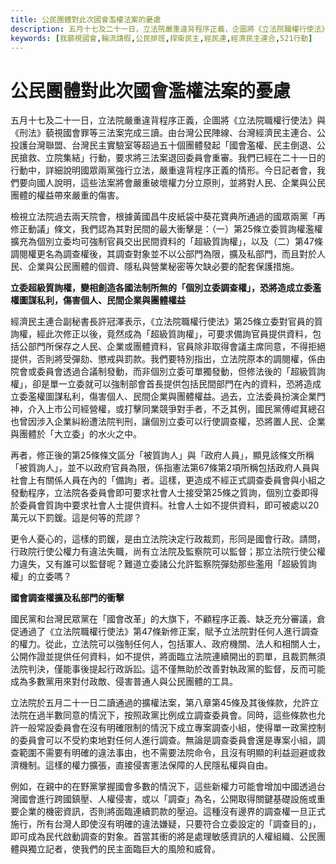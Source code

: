 ```yaml
---
title: 公民團體對此次國會濫權法案的憂慮
description: 五月十七及二十一日，立法院嚴重違背程序正義，企圖將《立法院職權行使法》與《刑法》藐視國會罪等三法案完成三讀。由台灣公民陣線、台灣經濟民主連合、公投護台灣聯盟、台灣民主實驗室等超過五十個團體發起「國會濫權、民主倒退、公民搶救、立院集結」行動，要求將三法案退回委員會重審。我們已經在二十一日的行動中，詳細說明國眾兩黨強行立法，嚴重違背程序正義的情形。今日記者會，我們要向國人說明，這些法案將會嚴重破壞權力分立原則，並將對人民、企業與公民團體的權益帶來嚴重的傷害。檢視立法院過去兩天院會，根據黃國昌牛皮紙袋中葵花寶典所通過的國眾兩黨「再修正動議」條文，我們認為其對民間的最大衝擊是：（一）第25條立委質詢權濫權擴充為個別立委均可強制官員交出民間資料的「超級質詢權」，以及（二）第47條調閱權更名為調查權後，其調查對象並不以公部門為限，擴及私部門，而且對於人民、企業與公民團體的個資、隱私與營業秘密等欠缺必要的配套保護措施。立委超級質詢權，變相創造各國法制所無的「個別立委調查權」，恐將造成立委濫權圖謀私利，傷害個人、民間企業與團體權益。經濟民主連合副秘書長許冠澤表示，《立法院職權行使法》第25條立委對官員的質詢權，經此次修正以後，竟然成為「超級質詢權」，可要求備詢官員提供資料，包括公部門所保存之人民、企業或團體資料，官員除非取得會議主席同意，不得拒絕提供，否則將受彈劾、懲戒與罰款。我們要特別指出，立法院原本的調閱權，係由院會或委員會透過合議制發動，而非個別立委可單獨發動，但修法後的「超級質詢權」，卻是單一立委就可以強制部會首長提供包括民間部門在內的資料，恐將造成立委濫權圖謀私利，傷害個人、民間企業與團體權益。過去，立法委員扮演企業門神，介入上市公司經營權，或打擊同業競爭對手者，不乏其例，國民黨傅崐萁總召也曾因涉入企業糾紛遭法院判刑，讓個別立委可以行使調查權，恐將置人民、企業與團體於「大立委」的水火之中。再者，修正後的第25條條文區分「被質詢人」與「政府人員」，顯見該條文所稱「被質詢人」，並不以政府官員為限，係指憲法第67條第2項所稱包括政府人員與社會上有關係人員在內的「備詢」者。這樣，更造成不經正式調查委員會與小組之發動程序，立法院各委員會即可要求社會人士接受第25條之質詢，個別立委即得於委員會質詢中要求社會人士提供資料。社會人士如不提供資料，即可被處以20萬元以下罰鍰。這是何等的荒謬？更令人憂心的，這樣的罰鍰，是由立法院決定行政裁罰，形同是國會行政。請問，行政院行使公權力有違法失職，尚有立法院及監察院可以監督；那立法院行使公權力違失，又有誰可以監督呢？難道立委諸公允許監察院彈劾那些濫用「超級質詢權」的立委嗎？國會調查權擴及私部門的衝擊。國民黨和台灣民眾黨在「國會改革」的大旗下，不顧程序正義、缺乏充分審議，倉促通過了《立法院職權行使法》第47條新修正案，賦予立法院對任何人進行調查的權力。從此，立法院可以強制任何人，包括軍人、政府機關、法人和相關人士，公開作證並提供任何資料，如不提供，將面臨立法院連續開出的罰單，且裁罰無須法院判決，僅能事後提起行政訴訟。這不僅無助於改善對執政黨的監督，反而可能成為多數黨用來對付政敵、侵害普通人與公民團體的工具。立法院於五月二十一日二讀通過的擴權法案，第八章第45條及其後條款，允許立法院在過半數同意的情況下，按照政黨比例成立調查委員會。同時，這些條款也允許一般常設委員會在沒有明確限制的情況下成立專案調查小組，使得單一政黨控制的委員會可以不受約束地對任何人進行調查。無論是調查委員會還是專案小組，調查範圍不需要有明確的違法事由，也不需要法院命令，且沒有明顯的利益迴避或救濟機制。這樣的權力擴張，直接侵害憲法保障的人民隱私權與自由。例如，在親中的在野黨掌握國會多數的情況下，這些新權力可能會增加中國透過台灣國會進行跨國鎮壓、人權侵害，或以「調查」為名，公開取得關鍵基礎設施或重要企業的機密資訊，否則將面臨連續罰款的壓迫。這種沒有邊界的調查權一旦正式施行，所有台灣人即使沒有明確的違法嫌疑，只要符合立委設定的「調查目的」，即可成為民代啟動調查的對象。首當其衝的將是處理敏感資訊的人權組織、公民團體與獨立記者，使我們的民主面臨巨大的風險和威脅。
keywords: [我藐視國會,輪流請假,公民排班,捍衛民主,經民連,經濟民主連合,521行動]
---
```

# 公民團體對此次國會濫權法案的憂慮

五月十七及二十一日，立法院嚴重違背程序正義，企圖將《立法院職權行使法》與《刑法》藐視國會罪等三法案完成三讀。由台灣公民陣線、台灣經濟民主連合、公投護台灣聯盟、台灣民主實驗室等超過五十個團體發起「國會濫權、民主倒退、公民搶救、立院集結」行動，要求將三法案退回委員會重審。我們已經在二十一日的行動中，詳細說明國眾兩黨強行立法，嚴重違背程序正義的情形。今日記者會，我們要向國人說明，這些法案將會嚴重破壞權力分立原則，並將對人民、企業與公民團體的權益帶來嚴重的傷害。

檢視立法院過去兩天院會，根據黃國昌牛皮紙袋中葵花寶典所通過的國眾兩黨「再修正動議」條文，我們認為其對民間的最大衝擊是：（一）第25條立委質詢權濫權擴充為個別立委均可強制官員交出民間資料的「超級質詢權」，以及（二）第47條調閱權更名為調查權後，其調查對象並不以公部門為限，擴及私部門，而且對於人民、企業與公民團體的個資、隱私與營業秘密等欠缺必要的配套保護措施。

**立委超級質詢權，變相創造各國法制所無的「個別立委調查權」，恐將造成立委濫權圖謀私利，傷害個人、民間企業與團體權益**

經濟民主連合副秘書長許冠澤表示，《立法院職權行使法》第25條立委對官員的質詢權，經此次修正以後，竟然成為「超級質詢權」，可要求備詢官員提供資料，包括公部門所保存之人民、企業或團體資料，官員除非取得會議主席同意，不得拒絕提供，否則將受彈劾、懲戒與罰款。我們要特別指出，立法院原本的調閱權，係由院會或委員會透過合議制發動，而非個別立委可單獨發動，但修法後的「超級質詢權」，卻是單一立委就可以強制部會首長提供包括民間部門在內的資料，恐將造成立委濫權圖謀私利，傷害個人、民間企業與團體權益。過去，立法委員扮演企業門神，介入上市公司經營權，或打擊同業競爭對手者，不乏其例，國民黨傅崐萁總召也曾因涉入企業糾紛遭法院判刑，讓個別立委可以行使調查權，恐將置人民、企業與團體於「大立委」的水火之中。

再者，修正後的第25條條文區分「被質詢人」與「政府人員」，顯見該條文所稱「被質詢人」，並不以政府官員為限，係指憲法第67條第2項所稱包括政府人員與社會上有關係人員在內的「備詢」者。這樣，更造成不經正式調查委員會與小組之發動程序，立法院各委員會即可要求社會人士接受第25條之質詢，個別立委即得於委員會質詢中要求社會人士提供資料。社會人士如不提供資料，即可被處以20萬元以下罰鍰。這是何等的荒謬？

更令人憂心的，這樣的罰鍰，是由立法院決定行政裁罰，形同是國會行政。請問，行政院行使公權力有違法失職，尚有立法院及監察院可以監督；那立法院行使公權力違失，又有誰可以監督呢？難道立委諸公允許監察院彈劾那些濫用「超級質詢權」的立委嗎？

**國會調查權擴及私部門的衝擊**

國民黨和台灣民眾黨在「國會改革」的大旗下，不顧程序正義、缺乏充分審議，倉促通過了《立法院職權行使法》第47條新修正案，賦予立法院對任何人進行調查的權力。從此，立法院可以強制任何人，包括軍人、政府機關、法人和相關人士，公開作證並提供任何資料，如不提供，將面臨立法院連續開出的罰單，且裁罰無須法院判決，僅能事後提起行政訴訟。這不僅無助於改善對執政黨的監督，反而可能成為多數黨用來對付政敵、侵害普通人與公民團體的工具。

立法院於五月二十一日二讀通過的擴權法案，第八章第45條及其後條款，允許立法院在過半數同意的情況下，按照政黨比例成立調查委員會。同時，這些條款也允許一般常設委員會在沒有明確限制的情況下成立專案調查小組，使得單一政黨控制的委員會可以不受約束地對任何人進行調查。無論是調查委員會還是專案小組，調查範圍不需要有明確的違法事由，也不需要法院命令，且沒有明顯的利益迴避或救濟機制。這樣的權力擴張，直接侵害憲法保障的人民隱私權與自由。

例如，在親中的在野黨掌握國會多數的情況下，這些新權力可能會增加中國透過台灣國會進行跨國鎮壓、人權侵害，或以「調查」為名，公開取得關鍵基礎設施或重要企業的機密資訊，否則將面臨連續罰款的壓迫。這種沒有邊界的調查權一旦正式施行，所有台灣人即使沒有明確的違法嫌疑，只要符合立委設定的「調查目的」，即可成為民代啟動調查的對象。首當其衝的將是處理敏感資訊的人權組織、公民團體與獨立記者，使我們的民主面臨巨大的風險和威脅。
